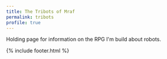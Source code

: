 ```yaml
---
title: The Tribots of Mraf
permalink: tribots
profile: true
---
```


Holding page for information on the RPG I'm build about robots.

{% include footer.html %}